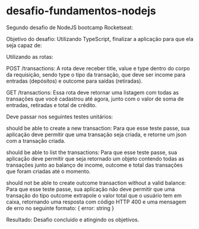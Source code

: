 # desafio-fundamentos-nodejs

Segundo desafio de NodeJS bootcamp Rocketseat:

Objetivo do desafio:
Utilizando TypeScript, finalizar a aplicação para que ela seja capaz de:

Utilizando as rotas:

POST /transactions: A rota deve receber title, value e type dentro do corpo da requisição, sendo type o tipo da transação, que deve ser income para entradas (depósitos) e outcome para saídas (retiradas). 

GET /transactions: Essa rota deve retornar uma listagem com todas as transações que você cadastrou até agora, junto com o valor de soma de entradas, retiradas e total de crédito. 

Deve passar nos seguintes testes unitários:


should be able to create a new transaction: Para que esse teste passe, sua aplicação deve permitir que uma transação seja criada, e retorne um json com a transação criada.

should be able to list the transactions: Para que esse teste passe, sua aplicação deve permitir que seja retornado um objeto contendo todas as transações junto ao balanço de income, outcome e total das transações que foram criadas até o momento.

should not be able to create outcome transaction without a valid balance: Para que esse teste passe, sua aplicação não deve permitir que uma transação do tipo outcome extrapole o valor total que o usuário tem em caixa, retornando uma resposta com código HTTP 400 e uma mensagem de erro no seguinte formato: { error: string }


Resultado: Desafio concluido e atingindo os objetivos.
